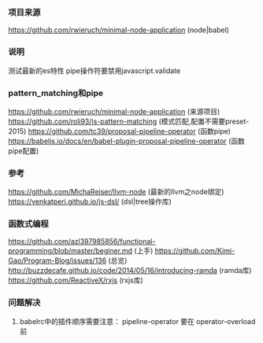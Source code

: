 ### 项目来源
https://github.com/rwieruch/minimal-node-application (node|babel)

### 说明
测试最新的es特性
pipe操作符要禁用javascript.validate

### pattern_matching和pipe
https://github.com/rwieruch/minimal-node-application (来源项目)
https://github.com/roli93/js-pattern-matching (模式匹配,配置不需要preset-2015)
https://github.com/tc39/proposal-pipeline-operator (函数pipe)
https://babeljs.io/docs/en/babel-plugin-proposal-pipeline-operator (函数pipe配置)

### 参考
https://github.com/MichaReiser/llvm-node (最新的llvm之node绑定)
https://venkatperi.github.io/js-dsl/ (dsl|tree操作库)

### 函数式编程
https://github.com/azl397985856/functional-programming/blob/master/beginer.md (上手)
https://github.com/Kimi-Gao/Program-Blog/issues/136 (总览)
http://buzzdecafe.github.io/code/2014/05/16/introducing-ramda (ramda库)
https://github.com/ReactiveX/rxjs (rxjs库)

### 问题解决
1. babelrc中的插件顺序需要注意： pipeline-operator 要在 operator-overload 前